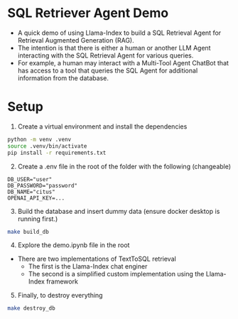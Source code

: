 # SQL Retriever Agent Demo
- A quick demo of using Llama-Index to build a SQL Retrieval Agent for Retrieval Augmented Generation (RAG).
- The intention is that there is either a human or another LLM Agent interacting with the SQL Retrieval Agent for various queries.
- For example, a human may interact with a Multi-Tool Agent ChatBot that has access to a tool that queries the SQL Agent for additional information from the database.

# Setup
1. Create a virtual environment and install the dependencies
```bash
python -m venv .venv
source .venv/bin/activate
pip install -r requirements.txt
```
2. Create a .env file in the root of the folder with the following (changeable)
```.env
DB_USER="user"
DB_PASSWORD="password"
DB_NAME="citus"
OPENAI_API_KEY=...
```
3. Build the database and insert dummy data (ensure docker desktop is running first.)
```bash
make build_db
```
4. Explore the demo.ipynb file in the root
- There are two implementations of TextToSQL retrieval
    - The first is the Llama-Index chat enginer
    - The second is a simplified custom implementation using the Llama-Index framework
5. Finally, to destroy everything
```bash
make destroy_db
```